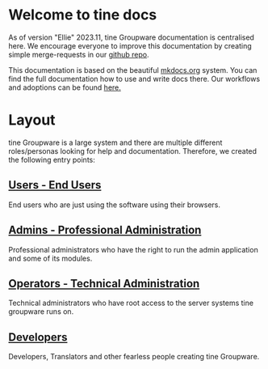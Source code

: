 # Welcome to tine docs

As of version "Ellie" 2023.11, tine Groupware documentation is centralised here.
We encourage everyone to improve this documentation by creating simple merge-requests in our
[github repo](https://github.com/tine-groupware/tine).

This documentation is based on the beautiful [mkdocs.org](https://www.mkdocs.org) system. You can find the full documentation 
how to use and write docs there. Our workflows and adoptions can be found [here.](developers/mkdocs)

# Layout

tine Groupware is a large system and there are multiple different roles/personas looking for help and documentation.
Therefore, we created the following entry points:

## [Users - End Users](./users/)
End users who are just using the software using their browsers. 

## [Admins - Professional Administration](./admins/)
Professional administrators who have the right to run the admin application and some of its modules.

## [Operators - Technical Administration](./operators/)
Technical administrators who have root access to the server systems tine groupware runs on. 

## [Developers](./developers/)
Developers, Translators and other fearless people creating tine Groupware.
